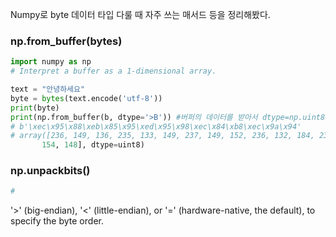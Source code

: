 Numpy로 byte 데이터 타입 다룰 때 자주 쓰는 매서드 등을 정리해봤다.

### np.from_buffer(bytes)
```python
import numpy as np
# Interpret a buffer as a 1-dimensional array.

text = "안녕하세요"
byte = bytes(text.encode('utf-8'))
print(byte)
print(np.from_buffer(b, dtype='>B')) #버퍼의 데이터를 받아서 dtype=np.uint8의 big-endian order로 리턴함
# b'\xec\x95\x88\xeb\x85\x95\xed\x95\x98\xec\x84\xb8\xec\x9a\x94'
# array([236, 149, 136, 235, 133, 149, 237, 149, 152, 236, 132, 184, 236,
       154, 148], dtype=uint8)
```

### np.unpackbits()
```python
#
```

'>' (big-endian), '<' (little-endian), or '=' (hardware-native, the default), to specify the byte order.
